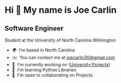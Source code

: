 Hi 👋 My name is Joe Carlin
===========================

Software Engineer
----------------------------------------

Student at the University of North Carolina Wilmington

*   🌍  I'm based in North Carolina
*   ✉️  You can contact me at [joecarlin30@gmail.com](mailto:joecarlin30@gmail.com)
*   🚀  I'm currently working on ([University Projects]())
*   🧠  I'm learning Python Libraries
*   🤝  I'm open to collaborating on Projects
